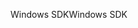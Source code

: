 <span data-ttu-id="aa92f-101">Windows SDK</span><span class="sxs-lookup"><span data-stu-id="aa92f-101">Windows SDK</span></span>